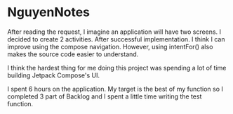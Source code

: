 # NguyenNotes

After reading the request, I imagine an application will have two screens. I decided to create 2 activities. After successful implementation. I think I can improve using the compose navigation. However, using intentFor() also makes the source code easier to understand.

I think the hardest thing for me doing this project was spending a lot of time building Jetpack Compose's UI.

I spent 6 hours on the application.
My target is the best of my function so I completed 3 part of Backlog and I spent a little time writing the test function.
